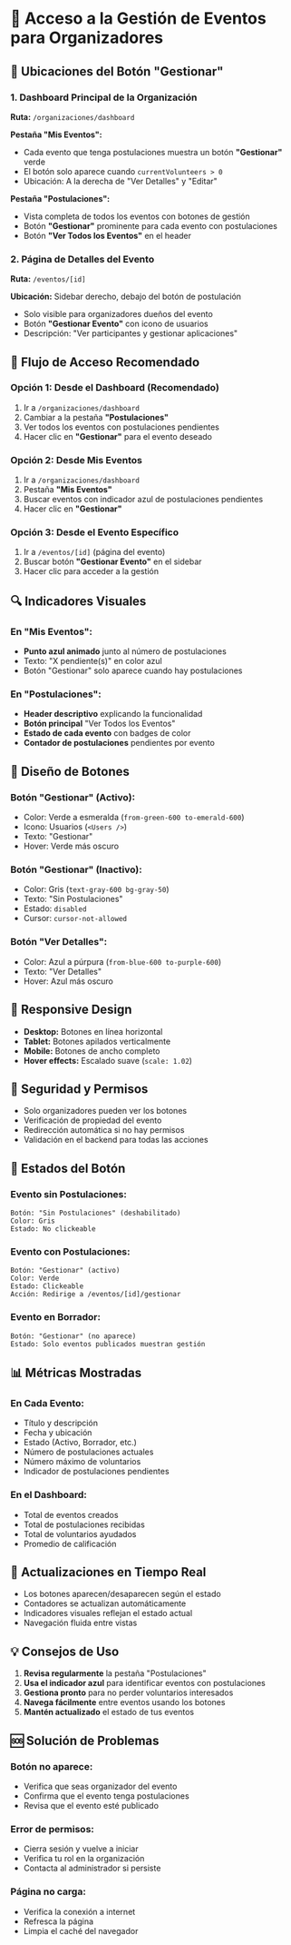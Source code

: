 # 🚀 Acceso a la Gestión de Eventos para Organizadores

## 📍 **Ubicaciones del Botón "Gestionar"**

### **1. Dashboard Principal de la Organización**
**Ruta:** `/organizaciones/dashboard`

**Pestaña "Mis Eventos":**
- Cada evento que tenga postulaciones muestra un botón **"Gestionar"** verde
- El botón solo aparece cuando `currentVolunteers > 0`
- Ubicación: A la derecha de "Ver Detalles" y "Editar"

**Pestaña "Postulaciones":**
- Vista completa de todos los eventos con botones de gestión
- Botón **"Gestionar"** prominente para cada evento con postulaciones
- Botón **"Ver Todos los Eventos"** en el header

### **2. Página de Detalles del Evento**
**Ruta:** `/eventos/[id]`

**Ubicación:** Sidebar derecho, debajo del botón de postulación
- Solo visible para organizadores dueños del evento
- Botón **"Gestionar Evento"** con icono de usuarios
- Descripción: "Ver participantes y gestionar aplicaciones"

## 🎯 **Flujo de Acceso Recomendado**

### **Opción 1: Desde el Dashboard (Recomendado)**
1. Ir a `/organizaciones/dashboard`
2. Cambiar a la pestaña **"Postulaciones"**
3. Ver todos los eventos con postulaciones pendientes
4. Hacer clic en **"Gestionar"** para el evento deseado

### **Opción 2: Desde Mis Eventos**
1. Ir a `/organizaciones/dashboard`
2. Pestaña **"Mis Eventos"**
3. Buscar eventos con indicador azul de postulaciones pendientes
4. Hacer clic en **"Gestionar"**

### **Opción 3: Desde el Evento Específico**
1. Ir a `/eventos/[id]` (página del evento)
2. Buscar botón **"Gestionar Evento"** en el sidebar
3. Hacer clic para acceder a la gestión

## 🔍 **Indicadores Visuales**

### **En "Mis Eventos":**
- **Punto azul animado** junto al número de postulaciones
- Texto: "X pendiente(s)" en color azul
- Botón "Gestionar" solo aparece cuando hay postulaciones

### **En "Postulaciones":**
- **Header descriptivo** explicando la funcionalidad
- **Botón principal** "Ver Todos los Eventos"
- **Estado de cada evento** con badges de color
- **Contador de postulaciones** pendientes por evento

## 🎨 **Diseño de Botones**

### **Botón "Gestionar" (Activo):**
- Color: Verde a esmeralda (`from-green-600 to-emerald-600`)
- Icono: Usuarios (`<Users />`)
- Texto: "Gestionar"
- Hover: Verde más oscuro

### **Botón "Gestionar" (Inactivo):**
- Color: Gris (`text-gray-600 bg-gray-50`)
- Texto: "Sin Postulaciones"
- Estado: `disabled`
- Cursor: `cursor-not-allowed`

### **Botón "Ver Detalles":**
- Color: Azul a púrpura (`from-blue-600 to-purple-600`)
- Texto: "Ver Detalles"
- Hover: Azul más oscuro

## 📱 **Responsive Design**

- **Desktop:** Botones en línea horizontal
- **Tablet:** Botones apilados verticalmente
- **Mobile:** Botones de ancho completo
- **Hover effects:** Escalado suave (`scale: 1.02`)

## 🔐 **Seguridad y Permisos**

- Solo organizadores pueden ver los botones
- Verificación de propiedad del evento
- Redirección automática si no hay permisos
- Validación en el backend para todas las acciones

## 🚦 **Estados del Botón**

### **Evento sin Postulaciones:**
```
Botón: "Sin Postulaciones" (deshabilitado)
Color: Gris
Estado: No clickeable
```

### **Evento con Postulaciones:**
```
Botón: "Gestionar" (activo)
Color: Verde
Estado: Clickeable
Acción: Redirige a /eventos/[id]/gestionar
```

### **Evento en Borrador:**
```
Botón: "Gestionar" (no aparece)
Estado: Solo eventos publicados muestran gestión
```

## 📊 **Métricas Mostradas**

### **En Cada Evento:**
- Título y descripción
- Fecha y ubicación
- Estado (Activo, Borrador, etc.)
- Número de postulaciones actuales
- Número máximo de voluntarios
- Indicador de postulaciones pendientes

### **En el Dashboard:**
- Total de eventos creados
- Total de postulaciones recibidas
- Total de voluntarios ayudados
- Promedio de calificación

## 🔄 **Actualizaciones en Tiempo Real**

- Los botones aparecen/desaparecen según el estado
- Contadores se actualizan automáticamente
- Indicadores visuales reflejan el estado actual
- Navegación fluida entre vistas

## 💡 **Consejos de Uso**

1. **Revisa regularmente** la pestaña "Postulaciones"
2. **Usa el indicador azul** para identificar eventos con postulaciones
3. **Gestiona pronto** para no perder voluntarios interesados
4. **Navega fácilmente** entre eventos usando los botones
5. **Mantén actualizado** el estado de tus eventos

## 🆘 **Solución de Problemas**

### **Botón no aparece:**
- Verifica que seas organizador del evento
- Confirma que el evento tenga postulaciones
- Revisa que el evento esté publicado

### **Error de permisos:**
- Cierra sesión y vuelve a iniciar
- Verifica tu rol en la organización
- Contacta al administrador si persiste

### **Página no carga:**
- Verifica la conexión a internet
- Refresca la página
- Limpia el caché del navegador


